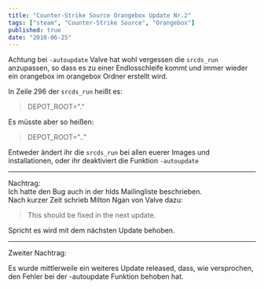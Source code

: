 ```yaml
---
title: "Counter-Strike Source Orangebox Update Nr.2"
tags: ["steam", "Counter-Strike Source", "Orangebox"]
published: true
date: "2010-06-25"
---
```


Achtung bei `-autoupdate` Valve hat wohl vergessen die `srcds_run` anzupassen, so dass es zu einer Endlosschleife kommt und immer wieder ein orangebox im orangebox Ordner erstellt wird.

In Zeile 296 der `srcds_run` heißt es:  
>DEPOT_ROOT="."

Es müsste aber so heißen:  
>DEPOT_ROOT=".."

Entweder ändert ihr die `srcds_run` bei allen euerer Images und installationen, oder ihr deaktiviert die Funktion `-autoupdate`

---
Nachtrag:  
Ich hatte den Bug auch in der hlds Mailingliste beschrieben.  
Nach kurzer Zeit schrieb Milton Ngan von Valve dazu:

> This should be fixed in the next update.

Spricht es wird mit dem nächsten Update behoben.

---
Zweiter Nachtrag:

Es wurde mittlerweile ein weiteres Update released, dass, wie versprochen, den Fehler bei der -autoupdate Funktion behoben hat.

